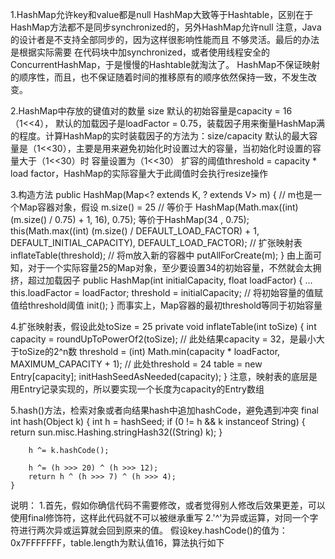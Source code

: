 1.HashMap允许key和value都是null
  HashMap大致等于Hashtable，区别在于HashMap方法都不是同步synchronized的，另外HashMap允许null
    注意，Java的设计者是不支持全部同步的，因为这样很影响性能而且 不够灵活。最后的办法是根据实际需要
    在代码块中加synchronized，或者使用线程安全的ConcurrentHashMap，于是慢慢的Hashtable就淘汰了。
  HashMap不保证映射的顺序性，而且，也不保证随着时间的推移原有的顺序依然保持一致，不发生改变。


2.HashMap中存放的键值对的数量 size
  默认的初始容量是capacity = 16（1<<4），
  默认的加载因子是loadFactor = 0.75，装载因子用来衡量HashMap满的程度。计算HashMap的实时装载因子的方法为：size/capacity
  默认的最大容量是（1<<30），主要是用来避免初始化时设置过大的容量，当初始化时设置的容量大于（1<<30）时
    容量设置为（1<<30）
  扩容的阈值threshold = capacity * load factor，HashMap的实际容量大于此阈值时会执行resize操作


3.构造方法
    public HashMap(Map<? extends K, ? extends V> m) {	// m也是一个Map容器对象，假设 m.size() = 25
	// 等价于 HashMap(Math.max((int) (m.size() / 0.75) + 1, 16), 0.75); 等价于HashMap(34 , 0.75);
        this(Math.max((int) (m.size() / DEFAULT_LOAD_FACTOR) + 1, DEFAULT_INITIAL_CAPACITY), DEFAULT_LOAD_FACTOR);
	// 扩张映射表
        inflateTable(threshold);
	// 将m放入新的容器中
        putAllForCreate(m);
    }
  由上面可知，对于一个实际容量25的Map对象，至少要设置34的初始容量，不然就会太拥挤，超过加载因子
    public HashMap(int initialCapacity, float loadFactor) {
        ...
        this.loadFactor = loadFactor;
        threshold = initialCapacity; 	// 将初始容量的值赋值给threshold阈值
        init();
    }
  而事实上，Map容器的最初threshold等同于初始容量


4.扩张映射表，假设此处toSize = 25
    private void inflateTable(int toSize) {
        int capacity = roundUpToPowerOf2(toSize);			// 此处结果capacity = 32，是最小大于toSize的2^n数
        threshold = (int) Math.min(capacity * loadFactor, MAXIMUM_CAPACITY + 1);	// 此处threshold = 24
        table = new Entry[capacity];
        initHashSeedAsNeeded(capacity);
    }
  注意，映射表的底层是用Entry记录实现的，所以要实现一个长度为capacity的Entry数组


5.hash()方法，检索对象或者向结果hash中追加hashCode，避免遇到冲突
    final int hash(Object k) {
        int h = hashSeed;
        if (0 != h && k instanceof String) {
            return sun.misc.Hashing.stringHash32((String) k);
        }

        h ^= k.hashCode();

        h ^= (h >>> 20) ^ (h >>> 12);
        return h ^ (h >>> 7) ^ (h >>> 4);
    }
  说明：
    1.首先，假如你确信代码不需要修改，或者觉得别人修改后效果更差，可以使用final修饰符，这样此代码就不可以被继承重写
    2.'^'为异或运算，对同一个字符进行两次异或运算就会回到原来的值。
	假设key.hashCode()的值为：0x7FFFFFFF，table.length为默认值16，算法执行如下
